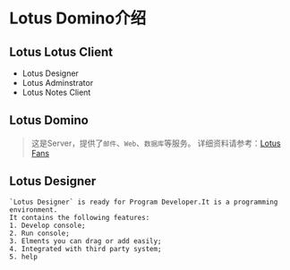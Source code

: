 Lotus Domino介绍
=====
## Lotus Lotus Client
* Lotus Designer
* Lotus Adminstrator
* Lotus Notes Client

## Lotus Domino
> 这是Server，提供了`邮件`、`Web`、`数据库`等服务。
  详细资料请参考：[Lotus Fans](http://www-03.ibm.com/software/products/zh/ibmnotes/ "Lotus Product")
  
## Lotus Designer
    `Lotus Designer` is ready for Program Developer.It is a programming environment.
    It contains the following features:
    1. Develop console;
    2. Run console;
    3. Elments you can drag or add easily;
    4. Integrated with third party system;
    5. help
